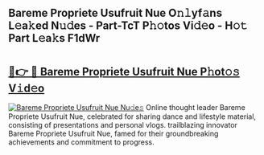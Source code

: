 ## Bareme Propriete Usufruit Nue O𝚗𝚕yf𝚊ns L𝚎a𝚔ed N𝚞𝚍es - Part-TcT P𝚑𝚘tos Vi𝚍𝚎o - H𝚘𝚝 Part L𝚎a𝚔s F1dWr

# <h2><a href="http://kf236g8.oniu.top/?m=Bareme+Propriete+Usufruit+Nue">🔗👉 🔴 Bareme Propriete Usufruit Nue P𝚑ot𝚘𝚜 V𝚒d𝚎o</a></h2>

[![Bareme Propriete Usufruit Nue Nu𝚍e𝚜](https://i.imgur.com/0qMVB7G.gif)](http://kf236g8.oniu.top/?m=Bareme+Propriete+Usufruit+Nue)
Online thought leader Bareme Propriete Usufruit Nue, celebrated for sharing dance and lifestyle material, consisting of presentations and personal vlogs. trailblazing innovator Bareme Propriete Usufruit Nue, famed for their groundbreaking achievements and commitment to progress.  
